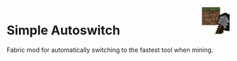 <img src="icon.gif" align="right" height=64>  

# Simple Autoswitch
Fabric mod for automatically switching to the fastest tool when mining.